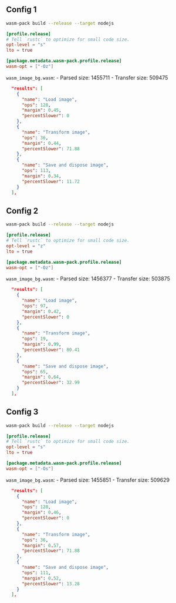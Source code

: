 ## Config 1

```sh
wasm-pack build --release --target nodejs
```

```toml
[profile.release]
# Tell `rustc` to optimize for small code size.
opt-level = "s"
lto = true

[package.metadata.wasm-pack.profile.release]
wasm-opt = ["-Oz"]
```

`wasm_image_bg.wasm`:
    - Parsed size: 1455711
    - Transfer size: 509475

```json
  "results": [
    {
      "name": "Load image",
      "ops": 128,
      "margin": 0.45,
      "percentSlower": 0
    },
    {
      "name": "Transform image",
      "ops": 36,
      "margin": 0.44,
      "percentSlower": 71.88
    },
    {
      "name": "Save and dispose image",
      "ops": 113,
      "margin": 0.34,
      "percentSlower": 11.72
    }
  ],
```

## Config 2

```sh
wasm-pack build --release --target nodejs
```

```toml
[profile.release]
# Tell `rustc` to optimize for small code size.
opt-level = "z"
lto = true

[package.metadata.wasm-pack.profile.release]
wasm-opt = ["-Oz"]
```

`wasm_image_bg.wasm`:
    - Parsed size: 1456377
    - Transfer size: 503875

```json
  "results": [
    {
      "name": "Load image",
      "ops": 97,
      "margin": 0.42,
      "percentSlower": 0
    },
    {
      "name": "Transform image",
      "ops": 19,
      "margin": 0.99,
      "percentSlower": 80.41
    },
    {
      "name": "Save and dispose image",
      "ops": 65,
      "margin": 0.64,
      "percentSlower": 32.99
    }
  ],
```

## Config 3

```sh
wasm-pack build --release --target nodejs
```

```toml
[profile.release]
# Tell `rustc` to optimize for small code size.
opt-level = "s"
lto = true

[package.metadata.wasm-pack.profile.release]
wasm-opt = ["-Os"]
```

`wasm_image_bg.wasm`:
    - Parsed size: 1455851
    - Transfer size: 509629

```json
  "results": [
    {
      "name": "Load image",
      "ops": 128,
      "margin": 0.46,
      "percentSlower": 0
    },
    {
      "name": "Transform image",
      "ops": 36,
      "margin": 0.57,
      "percentSlower": 71.88
    },
    {
      "name": "Save and dispose image",
      "ops": 111,
      "margin": 0.52,
      "percentSlower": 13.28
    }
  ],
```